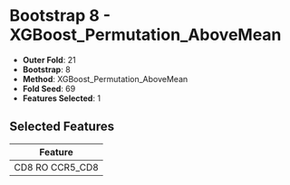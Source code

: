 # Bootstrap 8 - XGBoost_Permutation_AboveMean

- **Outer Fold**: 21
- **Bootstrap**: 8
- **Method**: XGBoost_Permutation_AboveMean
- **Fold Seed**: 69
- **Features Selected**: 1

## Selected Features

| Feature |
|---------|
| CD8 RO CCR5_CD8 |
